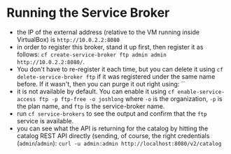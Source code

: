 # Running the Service Broker


*   the IP of the external address (relative to the VM running inside VirtualBox) is `http://10.0.2.2:8080`
*   in order to register this broker, stand it up first,
    then register it as follows: `cf create-service-broker ftp admin admin http://10.0.2.2:8080/`.
*   You don't have to re-register it each time, but you can delete it
    using `cf delete-service-broker ftp` if it was registered under
    the same name before. If it wasn't, then you can purge it out right using: ``
*   it is not available by default. You can enable it using `cf enable-service-access ftp -p ftp-free -o joshlong`
    where `-o` is the organization, `-p` is the plan name, and `ftp` is the service-broker name.
*   run `cf service-brokers` to see the output and confirm that the `ftp` service is available.
*   you can see what the API is returning for the catalog by hitting the catalog REST API directly (sending, of course, the right
    credentials (`admin`/`admin`): `curl -u admin:admin http://localhost:8080/v2/catalog`